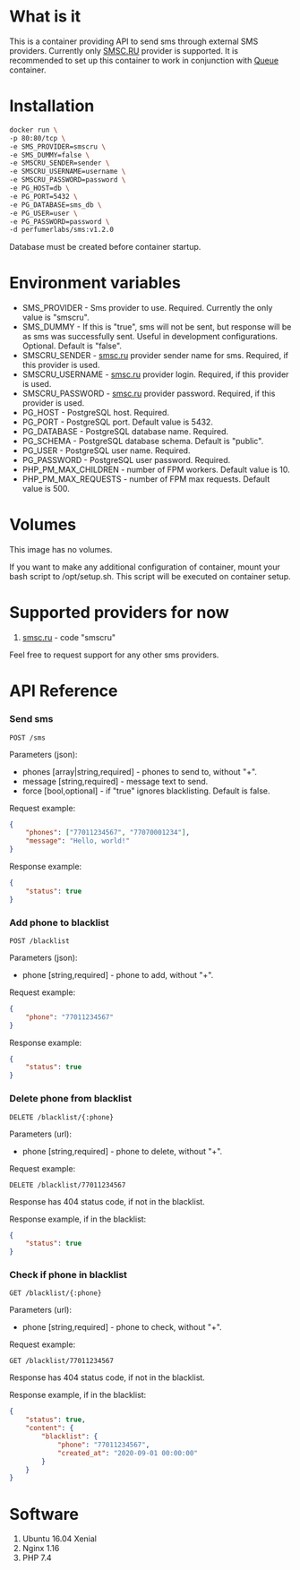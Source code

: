 What is it
==========

This is a container providing API to send sms through external SMS providers.
Currently only [SMSC.RU](https://smsc.ru/) provider is supported.
It is recommended to set up this container to work in conjunction with [Queue](https://github.com/perfumerlabs/queue) container.

Installation
============

```bash
docker run \
-p 80:80/tcp \
-e SMS_PROVIDER=smscru \
-e SMS_DUMMY=false \
-e SMSCRU_SENDER=sender \
-e SMSCRU_USERNAME=username \
-e SMSCRU_PASSWORD=password \
-e PG_HOST=db \
-e PG_PORT=5432 \
-e PG_DATABASE=sms_db \
-e PG_USER=user \
-e PG_PASSWORD=password \
-d perfumerlabs/sms:v1.2.0
```

Database must be created before container startup.

Environment variables
=====================

- SMS_PROVIDER - Sms provider to use. Required. Currently the only value is "smscru".
- SMS_DUMMY - If this is "true", sms will not be sent, but response will be as sms was successfully sent. Useful in development configurations. Optional. Default is "false".
- SMSCRU_SENDER - [smsc.ru](https://smsc.ru) provider sender name for sms. Required, if this provider is used.
- SMSCRU_USERNAME - [smsc.ru](https://smsc.ru) provider login. Required, if this provider is used.
- SMSCRU_PASSWORD - [smsc.ru](https://smsc.ru) provider password. Required, if this provider is used.
- PG_HOST - PostgreSQL host. Required.
- PG_PORT - PostgreSQL port. Default value is 5432.
- PG_DATABASE - PostgreSQL database name. Required.
- PG_SCHEMA - PostgreSQL database schema. Default is "public".
- PG_USER - PostgreSQL user name. Required.
- PG_PASSWORD - PostgreSQL user password. Required.
- PHP_PM_MAX_CHILDREN - number of FPM workers. Default value is 10.
- PHP_PM_MAX_REQUESTS - number of FPM max requests. Default value is 500.

Volumes
=======

This image has no volumes.

If you want to make any additional configuration of container, mount your bash script to /opt/setup.sh. This script will be executed on container setup.

Supported providers for now
===========================

1. [smsc.ru](https://smsc.ru) - code "smscru"

Feel free to request support for any other sms providers.

API Reference
=============

### Send sms

`POST /sms`

Parameters (json):
- phones [array|string,required] - phones to send to, without "+".
- message [string,required] - message text to send.
- force [bool,optional] - if "true" ignores blacklisting. Default is false.

Request example:

```json
{
    "phones": ["77011234567", "77070001234"],
    "message": "Hello, world!"
}
```

Response example:

```json
{
    "status": true
}
```

### Add phone to blacklist

`POST /blacklist`

Parameters (json):
- phone [string,required] - phone to add, without "+".

Request example:

```json
{
    "phone": "77011234567"
}
```

Response example:

```json
{
    "status": true
}
```

### Delete phone from blacklist

`DELETE /blacklist/{:phone}`

Parameters (url):
- phone [string,required] - phone to delete, without "+".

Request example:

```query
DELETE /blacklist/77011234567
```

Response has 404 status code, if not in the blacklist.

Response example, if in the blacklist:

```json
{
    "status": true
}
```

### Check if phone in blacklist

`GET /blacklist/{:phone}`

Parameters (url):
- phone [string,required] - phone to check, without "+".

Request example:

```query
GET /blacklist/77011234567
```

Response has 404 status code, if not in the blacklist.

Response example, if in the blacklist:

```json
{
    "status": true,
    "content": {
        "blacklist": {
            "phone": "77011234567",
            "created_at": "2020-09-01 00:00:00"
        }
    }   
}
```

Software
========

1. Ubuntu 16.04 Xenial
1. Nginx 1.16
1. PHP 7.4